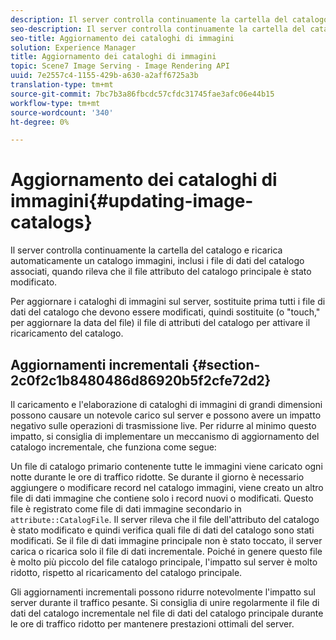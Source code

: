```yaml
---
description: Il server controlla continuamente la cartella del catalogo e ricarica automaticamente un catalogo immagini, inclusi i file di dati del catalogo associati, quando rileva che il file attributo del catalogo principale è stato modificato.
seo-description: Il server controlla continuamente la cartella del catalogo e ricarica automaticamente un catalogo immagini, inclusi i file di dati del catalogo associati, quando rileva che il file attributo del catalogo principale è stato modificato.
seo-title: Aggiornamento dei cataloghi di immagini
solution: Experience Manager
title: Aggiornamento dei cataloghi di immagini
topic: Scene7 Image Serving - Image Rendering API
uuid: 7e2557c4-1155-429b-a630-a2aff6725a3b
translation-type: tm+mt
source-git-commit: 7bc7b3a86fbcdc57cfdc31745fae3afc06e44b15
workflow-type: tm+mt
source-wordcount: '340'
ht-degree: 0%

---
```



# Aggiornamento dei cataloghi di immagini{#updating-image-catalogs}

Il server controlla continuamente la cartella del catalogo e ricarica automaticamente un catalogo immagini, inclusi i file di dati del catalogo associati, quando rileva che il file attributo del catalogo principale è stato modificato.

Per aggiornare i cataloghi di immagini sul server, sostituite prima tutti i file di dati del catalogo che devono essere modificati, quindi sostituite (o &quot;touch,&quot; per aggiornare la data del file) il file di attributi del catalogo per attivare il ricaricamento del catalogo.

## Aggiornamenti incrementali {#section-2c0f2c1b8480486d86920b5f2cfe72d2}

Il caricamento e l&#39;elaborazione di cataloghi di immagini di grandi dimensioni possono causare un notevole carico sul server e possono avere un impatto negativo sulle operazioni di trasmissione live. Per ridurre al minimo questo impatto, si consiglia di implementare un meccanismo di aggiornamento del catalogo incrementale, che funziona come segue:

Un file di catalogo primario contenente tutte le immagini viene caricato ogni notte durante le ore di traffico ridotte. Se durante il giorno è necessario aggiungere o modificare record nel catalogo immagini, viene creato un altro file di dati immagine che contiene solo i record nuovi o modificati. Questo file è registrato come file di dati immagine secondario in `attribute::CatalogFile`. Il server rileva che il file dell&#39;attributo del catalogo è stato modificato e quindi verifica quali file di dati del catalogo sono stati modificati. Se il file di dati immagine principale non è stato toccato, il server carica o ricarica solo il file di dati incrementale. Poiché in genere questo file è molto più piccolo del file catalogo principale, l&#39;impatto sul server è molto ridotto, rispetto al ricaricamento del catalogo principale.

Gli aggiornamenti incrementali possono ridurre notevolmente l&#39;impatto sul server durante il traffico pesante. Si consiglia di unire regolarmente il file di dati del catalogo incrementale nel file di dati del catalogo principale durante le ore di traffico ridotto per mantenere prestazioni ottimali del server.
